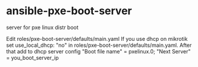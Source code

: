 # ansible-pxe-boot-server
server for pxe linux distr boot

Edit roles/pxe-boot-server/defaults/main.yaml
If you use dhcp on mikrotik set use_local_dhcp: "no" in roles/pxe-boot-server/defaults/main.yaml.
After that add to dhcp server config "Boot file name" = pxelinux.0; "Next Server" = you_boot_server_ip
